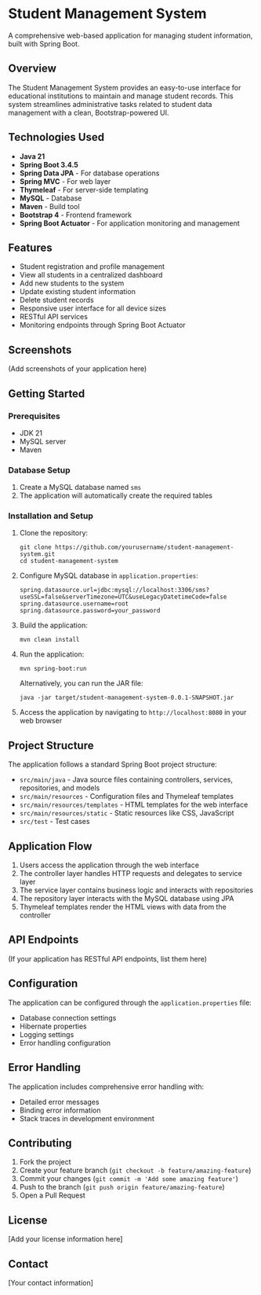 # Student Management System

A comprehensive web-based application for managing student information, built with Spring Boot.

## Overview

The Student Management System provides an easy-to-use interface for educational institutions to maintain and manage student records. This system streamlines administrative tasks related to student data management with a clean, Bootstrap-powered UI.

## Technologies Used

- **Java 21**
- **Spring Boot 3.4.5**
- **Spring Data JPA** - For database operations
- **Spring MVC** - For web layer
- **Thymeleaf** - For server-side templating
- **MySQL** - Database
- **Maven** - Build tool
- **Bootstrap 4** - Frontend framework
- **Spring Boot Actuator** - For application monitoring and management

## Features

- Student registration and profile management
- View all students in a centralized dashboard
- Add new students to the system
- Update existing student information
- Delete student records
- Responsive user interface for all device sizes
- RESTful API services
- Monitoring endpoints through Spring Boot Actuator

## Screenshots

(Add screenshots of your application here)

## Getting Started

### Prerequisites

- JDK 21
- MySQL server
- Maven

### Database Setup

1. Create a MySQL database named `sms`
2. The application will automatically create the required tables

### Installation and Setup

1. Clone the repository:
   ```
   git clone https://github.com/yourusername/student-management-system.git
   cd student-management-system
   ```

2. Configure MySQL database in `application.properties`:
   ```properties
   spring.datasource.url=jdbc:mysql://localhost:3306/sms?useSSL=false&serverTimezone=UTC&useLegacyDatetimeCode=false
   spring.datasource.username=root
   spring.datasource.password=your_password
   ```

3. Build the application:
   ```
   mvn clean install
   ```

4. Run the application:
   ```
   mvn spring-boot:run
   ```
   
   Alternatively, you can run the JAR file:
   ```
   java -jar target/student-management-system-0.0.1-SNAPSHOT.jar
   ```

5. Access the application by navigating to `http://localhost:8080` in your web browser

## Project Structure

The application follows a standard Spring Boot project structure:
- `src/main/java` - Java source files containing controllers, services, repositories, and models
- `src/main/resources` - Configuration files and Thymeleaf templates
- `src/main/resources/templates` - HTML templates for the web interface
- `src/main/resources/static` - Static resources like CSS, JavaScript
- `src/test` - Test cases

## Application Flow

1. Users access the application through the web interface
2. The controller layer handles HTTP requests and delegates to service layer
3. The service layer contains business logic and interacts with repositories
4. The repository layer interacts with the MySQL database using JPA
5. Thymeleaf templates render the HTML views with data from the controller

## API Endpoints

(If your application has RESTful API endpoints, list them here)

## Configuration

The application can be configured through the `application.properties` file:
- Database connection settings
- Hibernate properties
- Logging settings
- Error handling configuration

## Error Handling

The application includes comprehensive error handling with:
- Detailed error messages
- Binding error information
- Stack traces in development environment

## Contributing

1. Fork the project
2. Create your feature branch (`git checkout -b feature/amazing-feature`)
3. Commit your changes (`git commit -m 'Add some amazing feature'`)
4. Push to the branch (`git push origin feature/amazing-feature`)
5. Open a Pull Request

## License

[Add your license information here]

## Contact

[Your contact information]